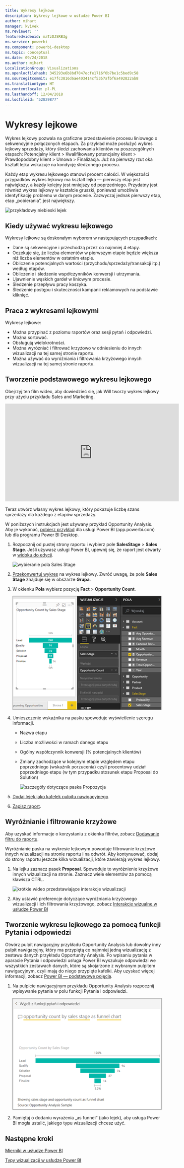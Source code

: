 ```yaml
---
title: Wykresy lejkowe
description: Wykresy lejkowe w usłudze Power BI
author: mihart
manager: kvivek
ms.reviewer: ''
featuredvideoid: maTzOJSRB3g
ms.service: powerbi
ms.component: powerbi-desktop
ms.topic: conceptual
ms.date: 09/24/2018
ms.author: mihart
LocalizationGroup: Visualizations
ms.openlocfilehash: 345293e6b8bd7047ecfe1716f0b7be1c5bed9c58
ms.sourcegitcommit: e17fc3816d6ae403414cf5357afbf6a492822ab8
ms.translationtype: HT
ms.contentlocale: pl-PL
ms.lasthandoff: 12/04/2018
ms.locfileid: "52829877"
---
```

# <a name="funnel-charts"></a>Wykresy lejkowe
Wykres lejkowy pozwala na graficzne przedstawienie procesu liniowego o sekwencyjnie połączonych etapach. Za przykład może posłużyć wykres lejkowy sprzedaży, który śledzi zachowania klientów na poszczególnych etapach: Potencjalny klient \> Kwalifikowany potencjalny klient \> Prawdopodobny klient \> Umowa \> Finalizacja.  Już na pierwszy rzut oka kształt lejka wskazuje na kondycję śledzonego procesu.

Każdy etap wykresu lejkowego stanowi procent całości. W większości przypadków wykres lejkowy ma kształt lejka — pierwszy etap jest największy, a każdy kolejny jest mniejszy od poprzedniego.  Przydatny jest również wykres lejkowy w kształcie gruszki, ponieważ umożliwia identyfikację problemu w danym procesie.  Zazwyczaj jednak pierwszy etap, etap „pobierania”, jest największy.

![przykładowy niebieski lejek](media/power-bi-visualization-funnel-charts/funnelplain.png)

## <a name="when-to-use-a-funnel-chart"></a>Kiedy używać wykresu lejkowego
Wykresy lejkowe są doskonałym wyborem w następujących przypadkach:

* Dane są sekwencyjne i przechodzą przez co najmniej 4 etapy.
* Oczekuje się, że liczba elementów w pierwszym etapie będzie większa niż liczba elementów w ostatnim etapie.
* Obliczenie potencjalnych wartości (przychodu/sprzedaży/transakcji itp.) według etapów.
* Obliczenie i śledzenie współczynników konwersji i utrzymania.
* Ujawnienie wąskich gardeł w liniowym procesie.
* Śledzenie przepływu pracy koszyka.
* Śledzenie postępu i skuteczności kampanii reklamowych na podstawie kliknięć.

## <a name="working-with-funnel-charts"></a>Praca z wykresami lejkowymi
Wykresy lejkowe:

* Można przypinać z poziomu raportów oraz sesji pytań i odpowiedzi.
* Można sortować.
* Obsługują wielokrotności.
* Można wyróżniać i filtrować krzyżowo w odniesieniu do innych wizualizacji na tej samej stronie raportu.
* Można używać do wyróżniania i filtrowania krzyżowego innych wizualizacji na tej samej stronie raportu.

## <a name="create-a-basic-funnel-chart"></a>Tworzenie podstawowego wykresu lejkowego
Obejrzyj ten film wideo, aby dowiedzieć się, jak Will tworzy wykres lejkowy przy użyciu przykładu Sales and Marketing.

<iframe width="560" height="315" src="https://www.youtube.com/embed/qKRZPBnaUXM" frameborder="0" allow="autoplay; encrypted-media" allowfullscreen></iframe>


Teraz utwórz własny wykres lejkowy, który pokazuje liczbę szans sprzedaży dla każdego z etapów sprzedaży.

W poniższych instrukcjach jest używany przykład Opportunity Analysis. Aby je wykonać, [pobierz przykład](../sample-datasets.md) dla usługi Power BI (app.powerbi.com) lub dla programu Power BI Desktop.   

1. Rozpocznij od pustej strony raportu i wybierz pole **SalesStage** \> **Sales Stage**. Jeśli używasz usługi Power BI, upewnij się, że raport jest otwarty w [widoku do edycji](../service-interact-with-a-report-in-editing-view.md).
   
    ![wybieranie pola Sales Stage](media/power-bi-visualization-funnel-charts/funnelselectfield_new.png)
2. [Przekonwertuj wykres](power-bi-report-change-visualization-type.md) na wykres lejkowy. Zwróć uwagę, że pole **Sales Stage** znajduje się w obszarze **Grupa**. 
3. W okienku **Pola** wybierz pozycję **Fact** \> **Opportunity Count**.
   
    ![tworzenie wykresu lejkowego](media/power-bi-visualization-funnel-charts/power-bi-funnel.png)
4. Umieszczenie wskaźnika na pasku spowoduje wyświetlenie szeregu informacji.
   
   * Nazwa etapu
   * Liczba możliwości w ramach danego etapu
   * Ogólny współczynnik konwersji (% potencjalnych klientów) 
   * Zmiany zachodzące w kolejnym etapie względem etapu poprzedniego (wskaźnik porzucenia) czyli procentowy udział poprzedniego etapu (w tym przypadku stosunek etapu Proposal do Solution)
     
     ![szczegóły dotyczące paska Propozycja](media/power-bi-visualization-funnel-charts/funnelhover_new.png)
5. [Dodaj lejek jako kafelek pulpitu nawigacyjnego](../service-dashboard-tiles.md). 
6. [Zapisz raport](../service-report-save.md).

## <a name="highlighting-and-cross-filtering"></a>Wyróżnianie i filtrowanie krzyżowe
Aby uzyskać informacje o korzystaniu z okienka filtrów, zobacz [Dodawanie filtru do raportu](../power-bi-report-add-filter.md).

Wyróżnianie paska na wykresie lejkowym powoduje filtrowanie krzyżowe innych wizualizacji na stronie raportu i na odwrót. Aby kontynuować, dodaj do strony raportu jeszcze kilka wizualizacji, które zawierają wykres lejkowy.

1. Na lejku zaznacz pasek **Proposal**. Spowoduje to wyróżnienie krzyżowe innych wizualizacji na stronie. Zaznacz wiele elementów za pomocą klawisza CTRL.
   
   ![krótkie wideo przedstawiające interakcje wizualizacji](media/power-bi-visualization-funnel-charts/funnelchartnoowl.gif)
2. Aby ustawić preferencje dotyczące wyróżniania krzyżowego wizualizacji i ich filtrowania krzyżowego, zobacz [Interakcje wizualne w usłudze Power BI](../service-reports-visual-interactions.md)

## <a name="create-a-funnel-chart-using-qa"></a>Tworzenie wykresu lejkowego za pomocą funkcji Pytania i odpowiedzi
Otwórz pulpit nawigacyjny przykładu Opportunity Analysis lub dowolny inny pulpit nawigacyjny, który ma przypiętą co najmniej jedną wizualizację z zestawu danych przykładu Opportunity Analysis.  Po wpisaniu pytania w aparacie Pytania i odpowiedzi usługa Power BI wyszukuje odpowiedzi we wszystkich zestawach danych, które są skojarzone z wybranym pulpitem nawigacyjnym, czyli mają do niego przypięte kafelki. Aby uzyskać więcej informacji, zobacz [Power BI — podstawowe pojęcia](../service-basic-concepts.md).

1. Na pulpicie nawigacyjnym przykładu Opportunity Analysis rozpocznij wpisywanie pytania w polu funkcji Pytania i odpowiedzi.
   
   ![pole pytania i lejek](media/power-bi-visualization-funnel-charts/power-bi-qna.png)
   
2. Pamiętaj o dodaniu wyrażenia „as funnel” (jako lejek), aby usługa Power BI mogła ustalić, jakiego typu wizualizacji chcesz użyć.

## <a name="next-steps"></a>Następne kroki

[Mierniki w usłudze Power BI](power-bi-visualization-radial-gauge-charts.md)

[Typy wizualizacji w usłudze Power BI](power-bi-visualization-types-for-reports-and-q-and-a.md)
